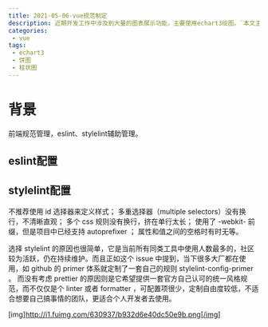```yaml
---
title: 2021-05-06-vue规范制定
description: 近期开发工作中涉及到大量的图表展示功能，主要使用echart3绘图。`本文主要讲解开发过程中的问题收集`
categories:
 - vue
tags:
 - echart3
 - 饼图
 - 柱状图
---
```


>

<!-- more -->

# 背景
前端规范管理，eslint、stylelint辅助管理。

## eslint配置

## stylelint配置

不推荐使用 id 选择器来定义样式；
多重选择器（multiple selectors）没有换行，不清晰直观；
多个 css 规则没有换行，挤在单行太长；
使用了 -webkit- 前缀，但是项目中已经支持 autoprefixer ；
属性和值之间的空格时有时无等。


选择 stylelint 的原因也很简单，它是当前所有同类工具中使用人数最多的，社区较为活跃，仍在持续维护。而且正如这个 issue 中提到，当下很多大厂都在使用，如 github 的 primer 体系就定制了一套自己的规则 stylelint-config-primer 。
而没有考虑 prettier 的原因则是它希望提供一套官方自己认可的统一风格规范，而不仅仅是个 linter 或者 formatter ，可配置项很少，定制自由度较低，不适合想要自己搞事情的团队，更适合个人开发者去使用。

[img]http://i1.fuimg.com/630937/b932d6e40dc50e9b.png[/img]
